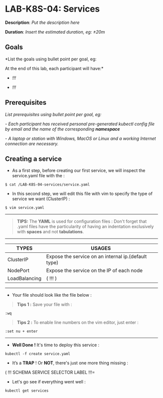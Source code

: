 # LAB-K8S-04: Services

**Description**: *Put the description here*

**Duration**: *Insert the estimated duration, eg: ±20m*

## Goals

*List the goals using bullet point per goal, eg:

At the end of this lab, each participant will have:*

- *!!!*

- *!!!*


## Prerequisites

*List prerequisites using bullet point per goal, eg:*

*- Each participant has received personal pre-generated kubectl config file by email and the name of the corresponding **namespace***

*- A laptop or station with Windows, MacOS or Linux and a working Internet connection are necessary.*


## Creating a service

-   As a first step, before creating our first service, we will inspect the service.yaml file with the :
    
    
```
$ cat /LAB-K8S-04-services/service.yaml
```

-   In this second step, we will edit this file with vim to specify the type of service we want (ClusterIP) :
    
```
$ vim service.yaml
```
---
> **TIPS:** The **YAML** is used for configuration files :
> Don't forget that .yaml files have the particularity of having an indentation exclusively with **spaces** and not **tabulations**.
---
| TYPES | USAGES |
|--|--|
| ClusterIP | Expose the service on an internal ip.(default type) |
| NodePort | Expose the service on the IP of each node |
| LoadBalancing | ( !!! ) |

---
-   Your file should look like the file below :
    


>**Tips 1 :** Save your file with :
```
:wq
```

>**Tips 2 :** To enable line numbers on the vim editor, just enter :

```
:set nu + enter
```
---
-   **Well Done !** It's time to deploy this service :
    

```
kubectl -f create service.yaml
```

-   It’s a **TRAP** ! Or **NOT**, there's just one more thing missing :
    

( !!! SCHEMA SERVICE SELECTOR LABEL !!!=

-   Let's go see if everything went well :
    

```
kubectl get services
```

